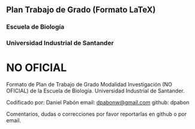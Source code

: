 ## Plan Trabajo de Grado (Formato LaTeX) ##
### Escuela de Biología ###
### Universidad Industrial de Santander ###
# NO OFICIAL #

Formato de Plan de Trabajo de Grado Modalidad Investigación (NO OFICIAL) de la Escuela de Biología. Universidad Industrial de Santander.

Codificado por: Daniel Pabón
email: dpabonw@gmail.com
github: dpabon

Comentarios, dudas o correcciones por favor reportarlas en github o por email.
